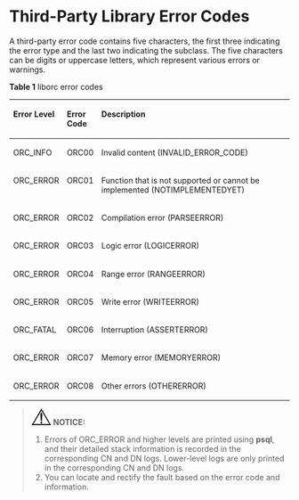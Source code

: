 # Third-Party Library Error Codes<a name="EN-US_TOPIC_0302073329"></a>

A third-party error code contains five characters, the first three indicating the error type and the last two indicating the subclass. The five characters can be digits or uppercase letters, which represent various errors or warnings.

**Table  1**  liborc error codes

<a name="en-us_topic_0237124760_table1290491171011"></a>
<table><thead align="left"><tr id="en-us_topic_0237124760_row790401161015"><th class="cellrowborder" valign="top" width="16%" id="mcps1.2.4.1.1"><p id="en-us_topic_0237124760_p1652819592407"><a name="en-us_topic_0237124760_p1652819592407"></a><a name="en-us_topic_0237124760_p1652819592407"></a>Error Level</p>
</th>
<th class="cellrowborder" valign="top" width="10%" id="mcps1.2.4.1.2"><p id="en-us_topic_0237124760_p129041618101"><a name="en-us_topic_0237124760_p129041618101"></a><a name="en-us_topic_0237124760_p129041618101"></a>Error Code</p>
</th>
<th class="cellrowborder" valign="top" width="74%" id="mcps1.2.4.1.3"><p id="en-us_topic_0237124760_p14904111201012"><a name="en-us_topic_0237124760_p14904111201012"></a><a name="en-us_topic_0237124760_p14904111201012"></a>Description</p>
</th>
</tr>
</thead>
<tbody><tr id="en-us_topic_0237124760_row69042181013"><td class="cellrowborder" valign="top" width="16%" headers="mcps1.2.4.1.1 "><p id="en-us_topic_0237124760_p135281959194016"><a name="en-us_topic_0237124760_p135281959194016"></a><a name="en-us_topic_0237124760_p135281959194016"></a>ORC_INFO</p>
</td>
<td class="cellrowborder" valign="top" width="10%" headers="mcps1.2.4.1.2 "><p id="en-us_topic_0237124760_p290471121018"><a name="en-us_topic_0237124760_p290471121018"></a><a name="en-us_topic_0237124760_p290471121018"></a>ORC00</p>
</td>
<td class="cellrowborder" valign="top" width="74%" headers="mcps1.2.4.1.3 "><p id="en-us_topic_0237124760_p1904171131012"><a name="en-us_topic_0237124760_p1904171131012"></a><a name="en-us_topic_0237124760_p1904171131012"></a>Invalid content (INVALID_ERROR_CODE)</p>
</td>
</tr>
<tr id="en-us_topic_0237124760_row169047118102"><td class="cellrowborder" valign="top" width="16%" headers="mcps1.2.4.1.1 "><p id="en-us_topic_0237124760_p145281559134020"><a name="en-us_topic_0237124760_p145281559134020"></a><a name="en-us_topic_0237124760_p145281559134020"></a>ORC_ERROR</p>
</td>
<td class="cellrowborder" valign="top" width="10%" headers="mcps1.2.4.1.2 "><p id="en-us_topic_0237124760_p1990481181015"><a name="en-us_topic_0237124760_p1990481181015"></a><a name="en-us_topic_0237124760_p1990481181015"></a>ORC01</p>
</td>
<td class="cellrowborder" valign="top" width="74%" headers="mcps1.2.4.1.3 "><p id="en-us_topic_0237124760_p209042111108"><a name="en-us_topic_0237124760_p209042111108"></a><a name="en-us_topic_0237124760_p209042111108"></a>Function that is not supported or cannot be implemented (NOTIMPLEMENTEDYET)</p>
</td>
</tr>
<tr id="en-us_topic_0237124760_row516901613147"><td class="cellrowborder" valign="top" width="16%" headers="mcps1.2.4.1.1 "><p id="en-us_topic_0237124760_p1052825914404"><a name="en-us_topic_0237124760_p1052825914404"></a><a name="en-us_topic_0237124760_p1052825914404"></a>ORC_ERROR</p>
</td>
<td class="cellrowborder" valign="top" width="10%" headers="mcps1.2.4.1.2 "><p id="en-us_topic_0237124760_p916917160146"><a name="en-us_topic_0237124760_p916917160146"></a><a name="en-us_topic_0237124760_p916917160146"></a>ORC02</p>
</td>
<td class="cellrowborder" valign="top" width="74%" headers="mcps1.2.4.1.3 "><p id="en-us_topic_0237124760_p191691116191420"><a name="en-us_topic_0237124760_p191691116191420"></a><a name="en-us_topic_0237124760_p191691116191420"></a>Compilation error (PARSEERROR)</p>
</td>
</tr>
<tr id="en-us_topic_0237124760_row14591331161612"><td class="cellrowborder" valign="top" width="16%" headers="mcps1.2.4.1.1 "><p id="en-us_topic_0237124760_p552815916403"><a name="en-us_topic_0237124760_p552815916403"></a><a name="en-us_topic_0237124760_p552815916403"></a>ORC_ERROR</p>
</td>
<td class="cellrowborder" valign="top" width="10%" headers="mcps1.2.4.1.2 "><p id="en-us_topic_0237124760_p3591163171617"><a name="en-us_topic_0237124760_p3591163171617"></a><a name="en-us_topic_0237124760_p3591163171617"></a>ORC03</p>
</td>
<td class="cellrowborder" valign="top" width="74%" headers="mcps1.2.4.1.3 "><p id="en-us_topic_0237124760_p1559143141611"><a name="en-us_topic_0237124760_p1559143141611"></a><a name="en-us_topic_0237124760_p1559143141611"></a>Logic error (LOGICERROR)</p>
</td>
</tr>
<tr id="en-us_topic_0237124760_row206539215144"><td class="cellrowborder" valign="top" width="16%" headers="mcps1.2.4.1.1 "><p id="en-us_topic_0237124760_p65283597408"><a name="en-us_topic_0237124760_p65283597408"></a><a name="en-us_topic_0237124760_p65283597408"></a>ORC_ERROR</p>
</td>
<td class="cellrowborder" valign="top" width="10%" headers="mcps1.2.4.1.2 "><p id="en-us_topic_0237124760_p5669521101416"><a name="en-us_topic_0237124760_p5669521101416"></a><a name="en-us_topic_0237124760_p5669521101416"></a>ORC04</p>
</td>
<td class="cellrowborder" valign="top" width="74%" headers="mcps1.2.4.1.3 "><p id="en-us_topic_0237124760_p12669152171419"><a name="en-us_topic_0237124760_p12669152171419"></a><a name="en-us_topic_0237124760_p12669152171419"></a>Range error (RANGEERROR)</p>
</td>
</tr>
<tr id="en-us_topic_0237124760_row124979211175"><td class="cellrowborder" valign="top" width="16%" headers="mcps1.2.4.1.1 "><p id="en-us_topic_0237124760_p052825974015"><a name="en-us_topic_0237124760_p052825974015"></a><a name="en-us_topic_0237124760_p052825974015"></a>ORC_ERROR</p>
</td>
<td class="cellrowborder" valign="top" width="10%" headers="mcps1.2.4.1.2 "><p id="en-us_topic_0237124760_p1149720218175"><a name="en-us_topic_0237124760_p1149720218175"></a><a name="en-us_topic_0237124760_p1149720218175"></a>ORC05</p>
</td>
<td class="cellrowborder" valign="top" width="74%" headers="mcps1.2.4.1.3 "><p id="en-us_topic_0237124760_p549782161716"><a name="en-us_topic_0237124760_p549782161716"></a><a name="en-us_topic_0237124760_p549782161716"></a>Write error (WRITEERROR)</p>
</td>
</tr>
<tr id="en-us_topic_0237124760_row1435719713178"><td class="cellrowborder" valign="top" width="16%" headers="mcps1.2.4.1.1 "><p id="en-us_topic_0237124760_p75281359114012"><a name="en-us_topic_0237124760_p75281359114012"></a><a name="en-us_topic_0237124760_p75281359114012"></a>ORC_FATAL</p>
</td>
<td class="cellrowborder" valign="top" width="10%" headers="mcps1.2.4.1.2 "><p id="en-us_topic_0237124760_p73579731713"><a name="en-us_topic_0237124760_p73579731713"></a><a name="en-us_topic_0237124760_p73579731713"></a>ORC06</p>
</td>
<td class="cellrowborder" valign="top" width="74%" headers="mcps1.2.4.1.3 "><p id="en-us_topic_0237124760_p15357157191717"><a name="en-us_topic_0237124760_p15357157191717"></a><a name="en-us_topic_0237124760_p15357157191717"></a>Interruption (ASSERTERROR)</p>
</td>
</tr>
<tr id="en-us_topic_0237124760_row9263191661717"><td class="cellrowborder" valign="top" width="16%" headers="mcps1.2.4.1.1 "><p id="en-us_topic_0237124760_p1652814594405"><a name="en-us_topic_0237124760_p1652814594405"></a><a name="en-us_topic_0237124760_p1652814594405"></a>ORC_ERROR</p>
</td>
<td class="cellrowborder" valign="top" width="10%" headers="mcps1.2.4.1.2 "><p id="en-us_topic_0237124760_p15263111601714"><a name="en-us_topic_0237124760_p15263111601714"></a><a name="en-us_topic_0237124760_p15263111601714"></a>ORC07</p>
</td>
<td class="cellrowborder" valign="top" width="74%" headers="mcps1.2.4.1.3 "><p id="en-us_topic_0237124760_p8263181641710"><a name="en-us_topic_0237124760_p8263181641710"></a><a name="en-us_topic_0237124760_p8263181641710"></a>Memory error (MEMORYERROR)</p>
</td>
</tr>
<tr id="en-us_topic_0237124760_row89975212178"><td class="cellrowborder" valign="top" width="16%" headers="mcps1.2.4.1.1 "><p id="en-us_topic_0237124760_p1752855974013"><a name="en-us_topic_0237124760_p1752855974013"></a><a name="en-us_topic_0237124760_p1752855974013"></a>ORC_ERROR</p>
</td>
<td class="cellrowborder" valign="top" width="10%" headers="mcps1.2.4.1.2 "><p id="en-us_topic_0237124760_p13997182112176"><a name="en-us_topic_0237124760_p13997182112176"></a><a name="en-us_topic_0237124760_p13997182112176"></a>ORC08</p>
</td>
<td class="cellrowborder" valign="top" width="74%" headers="mcps1.2.4.1.3 "><p id="en-us_topic_0237124760_p1399752114178"><a name="en-us_topic_0237124760_p1399752114178"></a><a name="en-us_topic_0237124760_p1399752114178"></a>Other errors (OTHERERROR)</p>
</td>
</tr>
</tbody>
</table>

>![](public_sys-resources/icon-notice.gif) **NOTICE:** 
>1. Errors of ORC\_ERROR and higher levels are printed using  **psql**, and their detailed stack information is recorded in the corresponding CN and DN logs. Lower-level logs are only printed in the corresponding CN and DN logs.
>2. You can locate and rectify the fault based on the error code and information.

